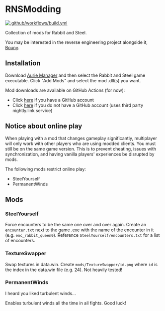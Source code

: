 # RNSModding

[![.github/workflows/build.yml](https://github.com/NotNite/RNSModding/actions/workflows/build.yml/badge.svg?branch=main)](https://github.com/NotNite/RNSModding/actions/workflows/build.yml)

Collection of mods for Rabbit and Steel.

You may be interested in the reverse engineering project alongside it, [Bouny](https://github.com/NotNite/Bouny).

## Installation

Download [Aurie Manager](https://github.com/AurieFramework/Aurie/releases/latest) and then select the Rabbit and Steel game executable. Click "Add Mods" and select the mod .dll(s) you want.

Mod downloads are available on GitHub Actions (for now):

- Click [here](https://github.com/NotNite/RNSModding/actions/workflows/build.yml?query=branch%3Amain) if you have a GitHub account
- Click [here](https://nightly.link/NotNite/RNSModding/workflows/build/main) if you do not have a GitHub account (uses third party nightly.link service)

## Notice about online play

When playing with a mod that changes gameplay significantly, multiplayer will only work with other players who are using modded clients. You must still be on the same game version. This is to prevent cheating, issues with synchronization, and having vanilla players' experiences be disrupted by mods.

The following mods restrict online play:

- SteelYourself
- PermanentWinds

## Mods

### SteelYourself

Force encounters to be the same one over and over again. Create an `encounter.txt` next to the game .exe with the name of the encounter in it (e.g. `enc_rabbit_queen0`). Reference `SteelYourself/encounters.txt` for a list of encounters.

### TextureSwapper

Swap textures in data.win. Create `mods/TextureSwapper/id.png` where `id` is the index in the data.win file (e.g. 24). Not heavily tested!

### PermanentWinds

I heard you liked turbulent winds... 

Enables turbulent winds all the time in all fights. Good luck!
